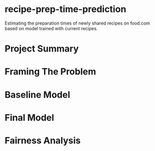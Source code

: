 # recipe-prep-time-prediction
Estimating the preparation times of newly shared recipes on food.com based on model trained with current recipes.

# Project Summary


# Framing The Problem


# Baseline Model


# Final Model


# Fairness Analysis

